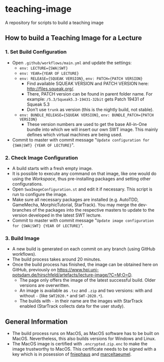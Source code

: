 # teaching-image
A repository for scripts to build a teaching image

## How to build a Teaching Image for a Lecture

### 1. Set Build Configuration
- Open `.github/workflows/main.yml` and update the settings:
  - `env: LECTURE={SWA|SWT}`
  - `env: YEAR={YEAR OF LECTURE}`
  - `env: RELEASE={SQUEAK VERSION}`, `env: PATCH={PATCH VERSION}`
    - Find available SQUEAK VERSION and PATCH VERSION here: http://files.squeak.org/.
    - There, PATCH version can be found in parent folder name. For example: `/5.3/Squeak5.3-19431-32bit` gets Patch 19431 of Squeak 5.3
    - Don't use `trunk` as version (this is the nightly build, not stable).
  - `env: BUNDLE_RELEASE={SQUEAK VERSION}`, `env: BUNDLE_PATCH={PATCH VERSION}`
    - These version numbers are used to get the base All-in-One bundle into which we will insert our own SWT image. This mainly defines which virtual machines are being used.
- Commit to master with commit message "`Update configuration for {SWA|SWT} {YEAR OF LECTURE}`".

### 2. Check Image Configuration
- A build starts with a fresh empty image.
- It is possible to execute any command on that image, like one would do using the *Workspace*, thus pre-installing packages and setting other configurations.
- Open `SwaImageConfiguration.st` and edit it if necessary. This script is run to configure the image.
- Make sure all necessary packages are installed (e.g. AutoTDD, GameMecha, MorphicTutorial, StarTrack). You may merge the dev-branches of the packages into the respective masters to update to the version developed in the latest SWT lecture.
- Commit to master with commit message "`Update image configuration for {SWA|SWT} {YEAR OF LECTURE}`".

### 3. Build Image
- A new build is generated on each commit on any branch (using GitHub workflows).
- The build process takes around 20 minutes.
- Once the build process has finished, the image can be obtained here on GitHub, previously on https://www.hpi.uni-potsdam.de/hirschfeld/artefacts/lecture-image/?C=M;O=D.
  - The page only offers the image of the latest successful build. Older versions are overwritten.
  - An image is available as `.txz` and `.zip` and two versions: with and without `-` (like `SWT2020.*` and `SWT-2020.*`).
  - The builds with `-` in their name are the images with StarTrack enabled (StarTrack collects data for the user study).

## General Information

- The build process runs on MacOS, as MacOS software has to be built on MacOS. Nevertheless, this also builds versions for Windows and Linux.
- The MacOS image is certified with `.encrypted.zip.enc` to make the image trustworthy to MacOS. This certificate needs to be signed with a key which is in posession of [fniephaus](https://github.com/fniephaus) and [marceltaeumel](https://github.com/marceltaeumel).

